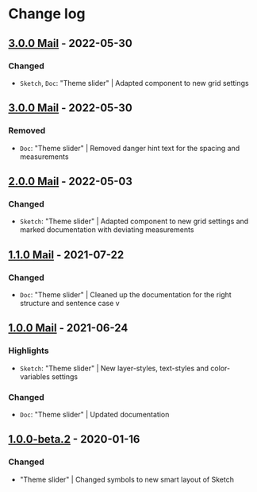 # Change log

## [3.0.0 Mail](https://github.com/cake-hub/lidl-mail-sketch/tree/v3.0.0) - 2022-05-30

### Changed

* `Sketch`, `Doc`: "Theme slider" | Adapted component to new grid settings


## [3.0.0 Mail](https://github.com/cake-hub/lidl-mail-sketch/tree/v3.0.0) - 2022-05-30

### Removed

* `Doc`: "Theme slider" | Removed danger hint text for the spacing and measurements


## [2.0.0 Mail](https://github.com/cake-hub/lidl-mail-sketch/tree/v2.0.0) - 2022-05-03

### Changed

* `Sketch`: "Theme slider" | Adapted component to new grid settings and marked documentation with deviating measurements


## [1.1.0 Mail](https://github.com/cake-hub/lidl-mail-sketch/tree/v1.1.0) - 2021-07-22

### Changed

* `Doc`: "Theme slider" | Cleaned up the documentation for the right structure and sentence case
v

## [1.0.0 Mail](https://github.com/cake-hub/lidl-mail-sketch/tree/v1.0.0) - 2021-06-24

### Highlights

* `Sketch`: "Theme slider" | New layer-styles, text-styles and color-variables settings

### Changed

* `Doc`: "Theme slider" | Updated documentation

## [1.0.0-beta.2](https://www.secrz.de/bitbucket/projects/UXCAKE/repos/lidl-cake-ui-mail/browse?at=refs%2Ftags%2Fv1.0.0-beta.2) - 2020-01-16

### Changed

* "Theme slider" | Changed symbols to new smart layout of Sketch
